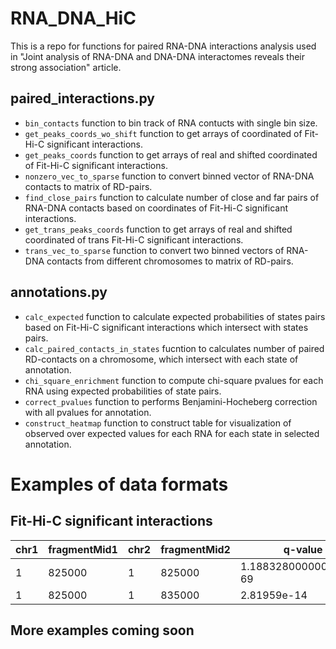 # RNA_DNA_HiC
This is a repo for functions for paired RNA-DNA interactions analysis used in "Joint analysis of RNA-DNA and DNA-DNA interactomes reveals their strong association" article.

## paired_interactions.py

- `bin_contacts` function to bin track of RNA contucts with single bin size.
- `get_peaks_coords_wo_shift` function to get arrays of coordinated of Fit-Hi-C significant interactions.
- `get_peaks_coords` function to get arrays of real and shifted coordinated of Fit-Hi-C significant interactions.
- `nonzero_vec_to_sparse` function to convert binned vector of RNA-DNA contacts to matrix of RD-pairs.
- `find_close_pairs` function to calculate number of close and far pairs of RNA-DNA contacts based on coordinates of Fit-Hi-C significant interactions.
- `get_trans_peaks_coords` function to get arrays of real and shifted coordinated of trans Fit-Hi-C significant interactions.
- `trans_vec_to_sparse` function to convert two binned vectors of RNA-DNA contacts from different chromosomes to matrix of RD-pairs.

## annotations.py
- `calc_expected` function to calculate expected probabilities of states pairs based on Fit-Hi-C significant interactions which intersect with states pairs.
- `calc_paired_contacts_in_states` fucntion to calculates number of paired RD-contacts on a chromosome, which intersect with each state of annotation.
- `chi_square_enrichment` function to compute chi-square pvalues for each RNA using expected probabilities of state pairs.
- `correct_pvalues` function to performs Benjamini-Hocheberg correction with all pvalues for annotation.
- `construct_heatmap` function to construct table for visualization of observed over expected values for each RNA for each state in selected annotation.

# Examples of data formats

## Fit-Hi-C significant interactions

|chr1|fragmentMid1|chr2|fragmentMid2|q-value|
|----|-----|---|----|-----|
|1|825000|1|825000|1.1883280000000002e-69|
|1|825000|1|835000|2.81959e-14|

## More examples coming soon

